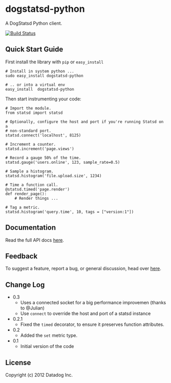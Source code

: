 dogstatsd-python
================

A DogStatsd Python client.

[![Build Status](https://secure.travis-ci.org/DataDog/dogstatsd-python.png)](http://travis-ci.org/DataDog/dogstatsd-python)

Quick Start Guide
-----------------

First install the library with `pip` or `easy_install`

    # Install in system python ...
    sudo easy_install dogstatsd-python
    
    # .. or into a virtual env
    easy_install  dogstatsd-python

Then start instrumenting your code:


    # Import the module.
    from statsd import statsd

    # Optionally, configure the host and port if you're running Statsd on a
    # non-standard port.
    statsd.connect('localhost', 8125)

    # Increment a counter.
    statsd.increment('page.views')

    # Record a gauge 50% of the time.
    statsd.gauge('users.online', 123, sample_rate=0.5)

    # Sample a histogram.
    statsd.histogram('file.upload.size', 1234)

    # Time a function call.
    @statsd.timed('page.render')
    def render_page():
        # Render things ...

    # Tag a metric.
    statsd.histogram('query.time', 10, tags = ["version:1"])

Documentation
-------------

Read the full API docs
[here](http://dogstatsd-python.readthedocs.org/en/latest/index.html).

Feedback
--------

To suggest a feature, report a bug, or general discussion, head over
[here](http://github.com/DataDog/dogstatsd-python/issues/).

Change Log
----------

- 0.3
    - Uses a connected socket for a big performance improvemen (thanks to @Julian)
    - Use `connect` to override the host and port of a statsd instance
- 0.2.1
    - Fixed the `timed` decorator, to ensure it preserves function attributes.
- 0.2
    - Added the `set` metric type.
- 0.1
    - Initial version of the code


License
-------

Copyright (c) 2012 Datadog Inc.
